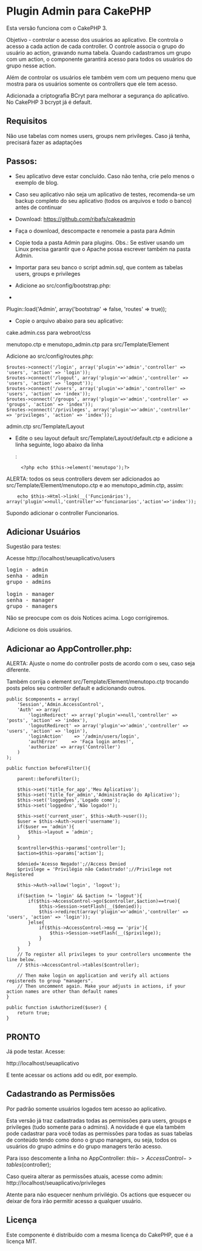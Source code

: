 # Plugin Admin para CakePHP

Esta versão funciona com o CakePHP 3.

Objetivo - controlar o acesso dos usuários ao aplicativo. Ele controla o acesso a cada action de cada controller.
O controle associa o grupo do usuário ao action, gravando numa tabela. Quando cadastramos um grupo com um action, o componente garantirá acesso para todos os usuários do grupo nesse action.

Além de controlar os usuários ele também vem com um pequeno menu que mostra para os usuários somente os controllers que ele tem acesso.

Adicionada a criptografia BCryt para melhorar a segurança do aplicativo.
No CakePHP 3 bcrypt já é default.


## Requisitos

Não use tabelas com nomes users, groups nem privileges. Caso já tenha, precisará fazer as adaptações


## Passos:

- Seu aplicativo deve estar concluído. Caso não tenha, crie pelo menos o exemplo de blog.

- Caso seu aplicativo não seja um aplicativo de testes, recomenda-se um backup completo do seu aplicativo (todos os arquivos e todo o banco) antes de continuar

- Download: https://github.com/ribafs/cakeadmin

- Faça o download, descompacte e renomeie a pasta para Admin

- Copie toda a pasta Admin para plugins. 
	Obs.: Se estiver usando um Linux precisa garantir que o Apache possa escrever também na pasta Admin.

- Importar para seu banco o script admin.sql, que contem as tabelas users, groups e privileges

- Adicione ao src/config/bootstrap.php:
- 
Plugin::load('Admin', array('bootstrap' => false, 'routes' => true));

- Copie o arquivo abaixo para seu aplicativo:

cake.admin.css 	para webroot/css

menutopo.ctp e menutopo_admin.ctp para	src/Template/Element

Adicione ao src/config/routes.php:

	$routes->connect('/login', array('plugin'=>'admin','controller' => 'users', 'action' => 'login'));
	$routes->connect('/logout', array('plugin'=>'admin','controller' => 'users', 'action' => 'logout'));
	$routes->connect('/users', array('plugin'=>'admin','controller' => 'users', 'action' => 'index'));
	$routes->connect('/groups', array('plugin'=>'admin','controller' => 'groups', 'action' => 'index'));
	$routes->connect('/privileges', array('plugin'=>'admin','controller' => 'privileges', 'action' => 'index'));


admin.ctp 	src/Template/Layout	

- Edite o seu layout default src/Template/Layout/default.ctp e adicione a linha seguinte, logo abaixo da linha <div id="header">:

		<?php echo $this->element('menutopo');?>

ALERTA: todos os seus controllers devem ser adicionados ao src/Template/Element/menutopo.ctp e ao menutopo_admin.ctp, assim:

		echo $this->Html->link(__('Funcionários'), array('plugin'=>null,'controller'=>'funcionarios','action'=>'index'));
Supondo adicionar o controller Funcionarios.


## Adicionar Usuários

Sugestão para testes:

Acesse
http://localhost/seuaplicativo/users
<pre>
login - admin	
senha - admin
grupo - admins

login - manager
senha - manager
grupo - managers
</pre>
Não se preocupe com os dois Notices acima. Logo corrigiremos.

Adicione os dois usuários.


## Adicionar ao AppController.php:

ALERTA: Ajuste o nome do controller posts de acordo com o seu, caso seja diferente.

Também corrija o element src/Template/Element/menutopo.ctp trocando posts pelos seu controller default e adicionando outros.

	public $components = array(
		'Session','Admin.AccessControl',
		'Auth' => array(
		    'loginRedirect' => array('plugin'=>null,'controller' => 'posts', 'action' => 'index'),
		    'logoutRedirect' => array('plugin'=>'admin','controller' => 'users', 'action' => 'login'),
			'loginAction'    => '/admin/users/login',
			'authError' 	=> 'Faça login antes!',
		    'authorize' => array('Controller')
		)
	);

	public function beforeFilter(){

		parent::beforeFilter();

		$this->set('title_for_app','Meu Aplicativo');
		$this->set('title_for_admin','Administração do Aplicativo');
		$this->set('loggedyes','Logado como');
		$this->set('loggedno','Não logado!');

		$this->set('current_user', $this->Auth->user());
		$user = $this->Auth->user('username');
		if($user == 'admin'){
			$this->layout = 'admin';
		}

		$controller=$this->params['controller'];
		$action=$this->params['action']; 

		$denied='Acesso Negado!';//Access Denied
		$privilege = 'Privilégio não Cadastrado!';//Privilege not Registered

        $this->Auth->allow('login', 'logout');

		if($action != 'login' && $action != 'logout'){
			if($this->AccessControl->go($controller,$action)==true){	
				$this->Session->setFlash(__($denied));							
				$this->redirect(array('plugin'=>'admin','controller' => 'users', 'action' => 'login'));	
			}else{
				if($this->AccessControl->msg == 'priv'){
					$this->Session->setFlash(__($privilege));
				}
			}
		}
		// To register all privileges to your controllers uncommente the line below. 
		// $this->AccessControl->tables($controller);

		// Then make login on application and verify all actions registereds to group "managers".
		// Then uncomment again. Make your adjusts in actions, if your action names are other than default names
	} 

	public function isAuthorized($user) {
		return true;
	}



## PRONTO

Já pode testar. Acesse:

http://localhost/seuaplicativo

E tente acessar os actions add ou edit, por exemplo.


## Cadastrando as Permissões

Por padrão somente usuários logados tem acesso ao aplicativo.

Esta versão já traz cadastradas todas as permissões para users, groups e privileges (tudo somente para o admins).
A novidade é que ela também pode cadastrar para você todas as permissões para todas as suas tabelas de conteúdo
tendo como dono o grupo managers, ou seja, todos os usuários do grupo admins e do grupo managers terão acesso.

Para isso descomente a linha no AppController:
$this->AccessControl->tables($controller);

Caso queira alterar as permissões atuais, acesse como admin:
http://localhost/seuaplicativo/privileges

Atente para não esquecer nenhum privilégio. Os actions que esquecer ou deixar de fora irão permitir acesso a qualquer usuário.

## Licença

Este componente é distribuído com a mesma licença do CakePHP, que é a licença MIT.


